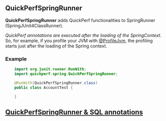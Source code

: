 ## QuickPerfSpringRunner
**QuickPerfSpringRunner** adds QuickPerf functionalities to SpringRunner (SpringJUnit4ClassRunner). <br>

_QuickPerf annotations are executed after the loading of the SpringContext._<br> So, for example, if you profile your JVM with [@ProfileJvm](https://github.com/quick-perf/doc/wiki/JVM-annotations#Profile-or-check-your-JVM), the profiling starts just after the loading of the Spring context.



### Example
```java
	import org.junit.runner.RunWith;
	import quickperf.spring.QuickPerfSpringRunner;

	@RunWith(QuickPerfSpringRunner.class)
	public class AccountTest {

	}
```

## [QuickPerfSpringRunner & SQL annotations](https://github.com/quick-perf/doc/wiki/QuickPerfSpringRunner-&-SQL-annotations)
